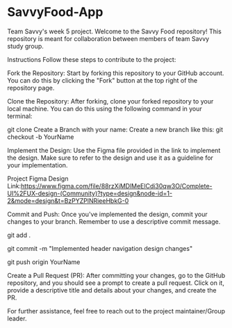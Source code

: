 # SavvyFood-App
Team Savvy's week 5 project.
Welcome to the Savvy Food repository! This repository is meant for collaboration between members of team Savvy study group. 

Instructions
Follow these steps to contribute to the project:

Fork the Repository:
Start by forking this repository to your GitHub account. You can do this by clicking the "Fork" button at the top right of the repository page.

Clone the Repository:
After forking, clone your forked repository to your local machine. You can do this using the following command in your terminal:

git clone <your-fork-url>
Create a Branch with your name:
Create a new branch like this:
git checkout -b YourName

Implement the Design:
Use the Figma file provided in the link to implement the design. Make sure to refer to the design and use it as a guideline for your implementation. 

Project Figma Design Link:https://www.figma.com/file/88rzXjMDlMeElCdi30qw3O/Complete-UI%2FUX-design-(Community)?type=design&node-id=1-2&mode=design&t=BzPYZPlNRieeHbkG-0

Commit and Push:
Once you've implemented the design, commit your changes to your branch. Remember to use a descriptive commit message.

git add .

git commit -m "Implemented header navigation design changes"

git push origin YourName

Create a Pull Request (PR):
After committing your changes, go to the GitHub repository, and you should see a prompt to create a pull request. Click on it, provide a descriptive title and details about your changes, and create the PR.

For further assistance, feel free to reach out to the project maintainer/Group leader.
